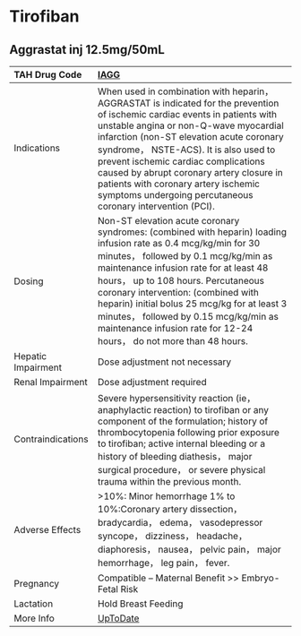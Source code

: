 # Tirofiban

## Aggrastat inj 12.5mg/50mL

| TAH Drug Code      | [IAGG](https://www.tahsda.org.tw/drugs/hissearch.php?drug_code=IAGG)                                                                                                                                                                                                                                                                                                                                                                                |
|:-------------------|:----------------------------------------------------------------------------------------------------------------------------------------------------------------------------------------------------------------------------------------------------------------------------------------------------------------------------------------------------------------------------------------------------------------------------------------------------|
| Indications        | When used in combination with heparin， AGGRASTAT is indicated for the prevention of ischemic cardiac events in patients with unstable angina or non-Q-wave myocardial infarction (non-ST elevation acute coronary syndrome， NSTE-ACS). It is also used to prevent ischemic cardiac complications caused by abrupt coronary artery closure in patients with coronary artery ischemic symptoms undergoing percutaneous coronary intervention (PCI). |
| Dosing             | Non-ST elevation acute coronary syndromes: (combined with heparin) loading infusion rate as 0.4 mcg/kg/min for 30 minutes， followed by 0.1 mcg/kg/min as maintenance infusion rate for at least 48 hours， up to 108 hours. Percutaneous coronary intervention: (combined with heparin) initial bolus 25 mcg/kg for at least 3 minutes， followed by 0.15 mcg/kg/min as maintenance infusion rate for 12-24 hours， do not more than 48 hours.     |
| Hepatic Impairment | Dose adjustment not necessary                                                                                                                                                                                                                                                                                                                                                                                                                       |
| Renal Impairment   | Dose adjustment required                                                                                                                                                                                                                                                                                                                                                                                                                            |
| Contraindications  | Severe hypersensitivity reaction (ie， anaphylactic reaction) to tirofiban or any component of the formulation; history of thrombocytopenia following prior exposure to tirofiban; active internal bleeding or a history of bleeding diathesis， major surgical procedure， or severe physical trauma within the previous month.                                                                                                                    |
| Adverse Effects    | >10%: Minor hemorrhage 1% to 10%:Coronary artery dissection， bradycardia， edema， vasodepressor syncope， dizziness， headache， diaphoresis， nausea， pelvic pain， major hemorrhage， leg pain， fever.                                                                                                                                                                                                                                        |
| Pregnancy          | Compatible – Maternal Benefit >> Embryo-Fetal Risk                                                                                                                                                                                                                                                                                                                                                                                                  |
| Lactation          | Hold Breast Feeding                                                                                                                                                                                                                                                                                                                                                                                                                                 |
| More Info          | [UpToDate](https://www.uptodate.com/contents/tirofiban-drug-information)                                                                                                                                                                                                                                                                                                                                                                            |

